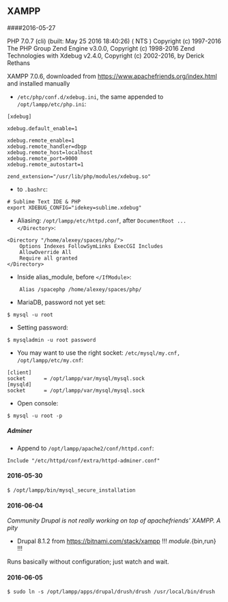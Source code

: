 ## XAMPP
####2016-05-27

PHP 7.0.7 (cli) (built: May 25 2016 18:40:26) ( NTS )
Copyright (c) 1997-2016 The PHP Group
Zend Engine v3.0.0, Copyright (c) 1998-2016 Zend Technologies
    with Xdebug v2.4.0, Copyright (c) 2002-2016, by Derick Rethans
    
XAMPP 7.0.6, downloaded from https://www.apachefriends.org/index.html
and installed manually

- `/etc/php/conf.d/xdebug.ini`, the same appended to `/opt/lampp/etc/php.ini`:
```
[xdebug]

xdebug.default_enable=1

xdebug.remote_enable=1
xdebug.remote_handler=dbgp
xdebug.remote_host=localhost
xdebug.remote_port=9000
xdebug.remote_autostart=1

zend_extension="/usr/lib/php/modules/xdebug.so"
```

- to `.bashrc`:
```
# Sublime Text IDE & PHP
export XDEBUG_CONFIG="idekey=sublime.xdebug"
```

- Aliasing: `/opt/lampp/etc/httpd.conf`, after `DocumentRoot ... </Directory>`:
```
<Directory "/home/alexey/spaces/php/">
    Options Indexes FollowSymLinks ExecCGI Includes
    AllowOverride All
    Require all granted
</Directory>
```
- Inside alias_module, before `</IfModule>`:
```
    Alias /spacephp /home/alexey/spaces/php/
```

- MariaDB, password not yet set:
```
$ mysql -u root
```
- Setting password:
```
$ mysqladmin -u root password
```

- You may want to use the right socket: `/etc/mysql/my.cnf, /opt/lampp/etc/my.cnf`:
```
[client]
socket		= /opt/lampp/var/mysql/mysql.sock
[mysqld]
socket		= /opt/lampp/var/mysql/mysql.sock
```

- Open console:
```
$ mysql -u root -p
```

##### Adminer

- Append to `/opt/lampp/apache2/conf/httpd.conf`:
```
Include "/etc/httpd/conf/extra/httpd-adminer.conf"
```

#### 2016-05-30
```
$ /opt/lampp/bin/mysql_secure_installation
```

#### 2016-06-04

*Community Drupal is not really working on top of apachefriends' XAMPP. A pity*

- Drupal 8.1.2 from https://bitnami.com/stack/xampp
!!! *module*.{bin,run} !!!

Runs basically without configuration; just watch and wait.


#### 2016-06-05
```
$ sudo ln -s /opt/lampp/apps/drupal/drush/drush /usr/local/bin/drush
```
